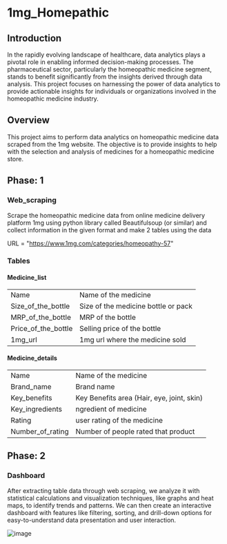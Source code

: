# 1mg_Homepathic

## Introduction
In the rapidly evolving landscape of healthcare, data analytics plays a pivotal role in enabling informed decision-making processes. The pharmaceutical sector, particularly the homeopathic medicine segment, stands to benefit significantly from the insights derived through data analysis. This project focuses on harnessing the power of data analytics to provide actionable insights for individuals or organizations involved in the homeopathic medicine industry.

## Overview
This project aims to perform data analytics on homeopathic medicine data scraped from the 1mg website. The objective is to provide insights to help with the selection and analysis of medicines for a homeopathic medicine store.

## Phase: 1
### Web_scraping 
Scrape the homeopathic medicine data from online medicine delivery platform 1mg using python library called Beautifulsoup (or similar) and collect information in the given format and make 2 tables using the data

URL = "https://www.1mg.com/categories/homeopathy-57"

### Tables 
#### Medicine_list
|   |   |
| ------------ | ------------ |
| Name   |  Name of the medicine |
| Size_of_the_bottle  |  Size of the medicine bottle or pack  |
| MRP_of_the_bottle  | MRP of the bottle  |
|  Price_of_the_bottle |  Selling price of the bottle |
| 1mg_url  | 1mg url where the medicine sold |

#### Medicine_details

|   |   |
| ------------ | ------------ |
| Name  | Name of the medicine  |
| Brand_name  | Brand name  |
| Key_benefits  | Key Benefits area (Hair, eye, joint, skin)  |
| Key_ingredients  | ngredient of medicine  |
| Rating  | user rating of the medicine   |
| Number_of_rating  |  Number of people rated that product  |

## Phase: 2
### Dashboard 

After extracting table data through web scraping, we analyze it with statistical calculations and visualization techniques, like graphs and heat maps, to identify trends and patterns. We can then create an interactive dashboard with features like filtering, sorting, and drill-down options for easy-to-understand data presentation and user interaction.

![image](https://github.com/PenchalaTeja/1mg_Homeopathic-/assets/156883419/c9afdbd4-5ed9-4c96-a3c2-009d467963ad)





